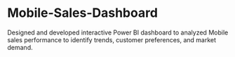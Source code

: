 # Mobile-Sales-Dashboard
Designed and developed interactive Power BI dashboard to analyzed Mobile sales performance to identify trends, customer preferences, and market demand.
